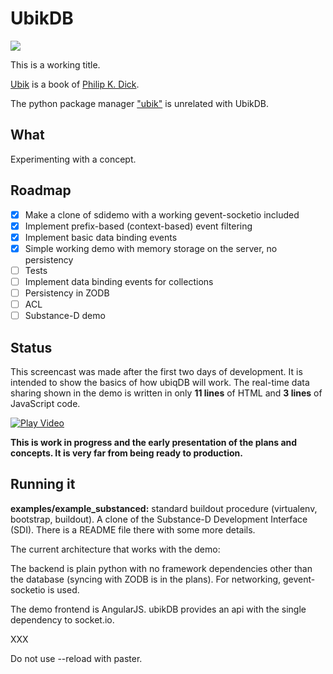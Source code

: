 
# UbikDB #

![](https://dl.dropboxusercontent.com/u/16162405/ubik-banner-1920.png)

This is a working title.

[Ubik](http://www.amazon.com/Ubik-Philip-K-Dick/dp/0547572298) is a book
of [Philip K. Dick](http://en.wikipedia.org/wiki/Philip_K._Dick).

The python package manager ["ubik"](https://pypi.python.org/pypi/ubik) is
unrelated with UbikDB.

## What ##

Experimenting with a concept.

## Roadmap ##

- [X] Make a clone of sdidemo with a working gevent-socketio included
- [X] Implement prefix-based (context-based) event filtering
- [X] Implement basic data binding events
- [X] Simple working demo with memory storage on the server, no persistency
- [ ] Tests
- [ ] Implement data binding events for collections
- [ ] Persistency in ZODB
- [ ] ACL
- [ ] Substance-D demo

## Status ##

This screencast was made after the first two days of development. 
It is intended to show the basics of how ubiqDB will work. The 
real-time data sharing shown in the demo is
written in only **11 lines** of HTML and **3 lines** of JavaScript code. 

[![Play Video](https://dl.dropboxusercontent.com/u/16162405/ubikDB_0__starting_up.png)](https://vimeo.com/78437917)

**This is work in progress and the early presentation of the plans and concepts.
It is very far from being ready to production.**

## Running it ##

**examples/example_substanced:** standard buildout procedure (virtualenv, 
bootstrap, buildout). A clone of the Substance-D Development Interface (SDI).
There is a README file there with some more details.

The current architecture that works with the demo:

The backend is plain python with no framework dependencies other than the database
(syncing with ZODB is in the plans). For networking, gevent-socketio is used.

The demo frontend is AngularJS. ubikDB provides an api with the single dependency
to socket.io.

XXX

Do not use --reload with paster.
